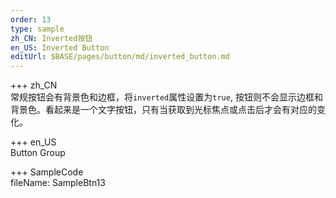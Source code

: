 ```yaml
---   
order: 13  
type: sample  
zh_CN: Inverted按钮 
en_US: Inverted Button
editUrl: $BASE/pages/button/md/inverted_button.md
---      
```


+++ zh_CN   
常规按钮会有背景色和边框，将<Code>inverted</Code>属性设置为<Code>true</Code>, 
按钮则不会显示边框和背景色。看起来是一个文字按钮，只有当获取到光标焦点或点击后才会有对应的变化。
    
+++ en_US   
Button Group

+++ SampleCode  
fileName: SampleBtn13
